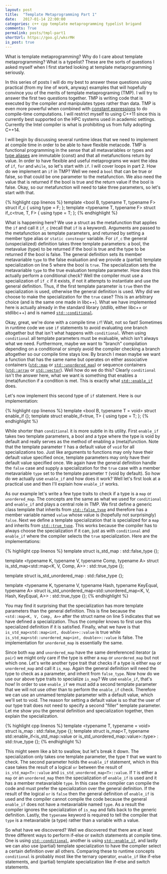 ```yaml
---
layout: post
title:  "Template Metaprogramming Part 1"
date:   2017-01-14 22:00:00
categories: c++ cpp template metaprogramming typelist brigand
comments: True
permalink: posts/tmpl-part1
shortUrl: https://goo.gl/wksrMH
is_post: true
---
```


What is template metaprogramming? Why do I care about template
metaprogramming? What is a typelist? These are the sorts of questions
I asked myself when I first started looking at template
metaprogramming seriously.

In this series of posts I will do my best
to answer these questions using practical (from my line of work,
anyway) examples that will hopefully convince you of the merits of
template metaprograming (TMP). I will try to answer the first two
questions together. TMP is writing code that is executed by the
compiler and manipulates types rather than data. TMP is even more
powerful when combined with [constant expressions][cppref_constexpr]
to do compile-time computations. I will restrict myself to using C++11
since this is currently best supported on the HPC systems used in
academic settings. Currently the Intel compiler is what is prohibiting
us from fully adopting C++14.

I will begin by discussing several runtime ideas that we need to
implement at compile time in order to be able to have flexible
metacode. TMP is functional programming in the sense that all
metavariables or types and [type aliases](cppref_type_alias) are
immutable
(const) and that all metafunctions return
by value. In order to have flexible and useful metaprograms we want
the idea of `if`, `for` and `while`, so let's start with `if`. I will
cover loops in part 2. How do
we implement an `if` in TMP?  Well we need a `bool` that can be true
or false, so that could be one parameter to the metafunction. We also
need the value that is returned if the bool is true and the return
value if the bool is false. Okay, so our metafunction will need to take
three parameters, so let's start with that.

{% highlight cpp linenos %}
template <bool B, typename T, typename F>
struct if_c {
  using type = F;
};
template <typename T, typename F>
struct if_c<true, T, F> {
  using type = T;
};
{% endhighlight %}

What is happening here? We use a struct as the metafunction that
applies the `if` and call it `if_c` (recall that `if` is a
keyword). Arguments are passed to the metafunction as template
parameters, and returned by setting a member type alias or `static
constexpr` variable. For `if_c` the general (unspecialized) definition
takes three template parameters: a bool, the metavalue (type) to be
returned if the bool is true and the type to be returned if the bool
is false. The general definition sets its member
metavariable `type` to the false evaluation and we provide a (partial)
template specialization on line 5 where the bool is `true`. The
specialization sets the metavariable `type` to the true evaluation
template parameter. How does this actually perform a conditional
check? Well the compiler must use a specialization of `if_c` if it
exists, if not
it attempts to instantiate and use the general definition. Thus, if
the first template parameter is `true` then the specialization is
used, otherwise the general definition is used. Why did we choose to
make the specialization for the `true` case? This is an arbitrary
choice (and is the same one made in libc++). What we have implemented
here is
actually already in the standard library (stdlib, either libc++ or
stdlibc++) and is named [`std::conditional`][cppref_conditional].

Okay, great, we're done with a compile time `if`! Wait, not so fast!
Sometimes in runtime code we use `if` statements to avoid evaluating
one branch altogether but that isn't what happens with
`conditional`. When using `conditional` all template parameters must
be evaluable, which isn't always what we need. Furthermore, maybe we
want to "branch" compilation depending on a conditional or simply
avoid the compiler checking a branch altogether so our compile time
stays low. By branch I mean maybe we want a function that has the
same name but operates on
either associative containers ([`std::map`][cppref_map] or
[`std::unordered_map`][cppref_unordered_map])
or sequence containers ([`std::array`][cppref_array] or
[`std::vector`][cppref_vector]). Well how do we
do this? Clearly `conditional` isn't the answer here, what we want is
something that enables a (meta)function if a condition is met. This is
exactly what [`std::enable_if`][cppref_enable_if] does.

Let's now implement this second type of `if` statement. Here is our
implementation:

{% highlight cpp linenos %}
template <bool B, typename T = void>
struct enable_if {};
template <typename T>
struct enable_if<true, T> {
  using type = T;
};
{% endhighlight %}

While shorter than `conditional` it is more subtle in its
utility. First `enable_if` takes two template parameters, a bool and a
type where the type is void by default and really serves as the method
of enabling a (meta)function. Note that the template parameter `T` has
a default value of `void` for all specializations too. Just like arguments
to functions may only have their default value specified
once, template parameters may only have their default value
specified once. We again have the general definition handle the
`false` case and supply a specialization for the `true` case with a
member metavariable `type` set to the template parameter `T` (void by
default). So how do we actually use `enable_if` and how does it work?
Well let's first look at a practical use and then I'll explain how
`enable_if` works. 

As our example let's write a few type traits to check if a type is a
`map` or `unordered_map`. The concepts are the same as what we used
for `conditional` and `enable_if` and plays a central role in TMP. We
first define a generic class template that inherits from
[`std::false_type`][cppref_false_type] and therefore has a member
variable named `value` whose value is (hopefully not surprisingly)
`false`. Next we define a template specialization that is
specialized for a `map` and inherits from
[`std::true_type`][cppref_false_type]. This works because the
compiler has to always choose the specialization if it can, just as
with `conditional` and `enable_if` where the compiler selects the
`true` specialization. Here are the implementations: 

{% highlight cpp linenos %}
template <typename T>
struct is_std_map : std::false_type {};

template <typename K, typename V, typename Comp, typename A>
struct is_std_map<std::map<K, V, Comp, A>> : std::true_type {};

template <typename T>
struct is_std_unordered_map : std::false_type {};

template <typename K, typename V, typename Hash, typename KeyEqual, typename A>
struct is_std_unordered_map<std::unordered_map<K, V, Hash, KeyEqual, A>>
    : std::true_type {};
{% endhighlight %}

You may find it surprising that the specialization has more template
parameters than the general definition. This is fine because the
`<std::map<K, V, Comp, A>>` after the struct name on line 5 indicates
that we have defined a specialization. Thus the compiler knows to
first use this specialized definition if it is satisfied. Finally,
what we have is that
`is_std_map<std::map<int, double>>::value` is true while
`is_std_map<std::unordered_map<int, double>>::value` is false. The
implementation for `unordered_map` is essentially the same.

Since both `map` and `unordered_map` have the same dereferenced
iterator (a `pair`) we might only care if the type is either a `map`
or `unordered_map` but not which one. Let's write another type trait
that checks if a type is either `map` or `unordered_map` and call it
`is_map`. Again the
general definition will need the type to check as a parameter, and
inherit from `false_type`. Now how do we use our above type traits to
specialize `is_map`? We use `enable_if`, that's how! In order to use
`enable_if` we must add a second template parameter that we will not
use other than to perform the `enable_if` check. Therefore we can use
an unnamed template parameter with a default value, which we'll set to
void. The reason for setting a default value is so that the user of
our type trait does not need to specify a second "filler" template
parameter. Let me show you the general definition and specialization
together, then explain the specialization.

{% highlight cpp linenos %}
template <typename T, typename = void>
struct is_map : std::false_type {};
template <typename T>
struct is_map<T, typename std::enable_if<is_std_map<T>::value or
                                         is_std_unordered_map<T>::value>::type>
    : std::true_type {};
{% endhighlight %}

This might seem like a bit to swallow, but let's break it down. The
specialization only takes one template parameter, the type `T` that we
want to check. The second parameter holds the `enable_if`
statement, which in this case takes the result of a logical `or`
between the result of `is_std_map<T>::value` and
`is_std_unordered_map<T>::value`. If `T` is either a `map` or an
`unordered_map` then the specialization of `enable_if` is used and it
has a member metavariable `type`. In this case the compiler can
compile the code and must prefer the specialization over the general
definition. If the result of the logical `or` is `false` then the
general definition of `enable_if` is used and the compiler cannot
compile the code because the general `enable_if` does not have a
metavariable named `type`. As a result the compiler ignores the
specialization of `is_map` and falls back to the generic
definition. Lastly, the `typename` keyword is required to tell the
compiler that `type` is a metavariable (a type) rather than a
variable with a value.

So what have we discovered? Well we discovered that there are at least
three different ways to perform if-else or switch statements at
compile time. One is using [`std::conditional`](cppref_conditional),
another is using [`std::enable_if`](cppref_enable_if), and lastly we
can also use (partial) template specialization to have the compiler
select a certain definition over all others. Comparing these to
runtime concepts `conditional` is probably most like the ternary
operator, `enable_if` like if-else statements, and (partial) template
specialization like if-else and switch statements.

[cppref_type_alias]: http://en.cppreference.com/w/cpp/language/type_alias
[cppref_enable_if]: http://en.cppreference.com/w/cpp/types/enable_if
[cppref_conditional]: http://en.cppreference.com/w/cpp/types/conditional
[cppref_constexpr]: http://en.cppreference.com/w/cpp/language/constexpr
[cppref_array]: http://en.cppreference.com/w/cpp/container/array
[cppref_vector]: http://en.cppreference.com/w/cpp/container/vector
[cppref_map]: http://en.cppreference.com/w/cpp/container/map
[cppref_unordered_map]: http://en.cppreference.com/w/cpp/container/unordered_map
[cppref_false_type]: http://en.cppreference.com/w/cpp/types/integral_constant
[cppref_void_t]: http://en.cppreference.com/w/cpp/types/void_t
[cppcast]: http://cppcast.com/2016/06/anastasia-kazakova/
[clion]: https://www.jetbrains.com/clion/specials/clion/clion.html?&gclid=Cj0KEQjw_9-9BRCqpZeZhLeOg68BEiQAOviWAs-q4ChSK0G-TnqehxOk13WbDplaR8PoLSEh7W_oWKoaAm_v8P8HAQ&gclsrc=aw.ds.ds&dclid=CNTekdOw0M4CFcZBNwodTJsMWw
